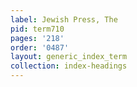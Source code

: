 ```yaml
---
label: Jewish Press, The
pid: term710
pages: '218'
order: '0487'
layout: generic_index_term
collection: index-headings
---
```

